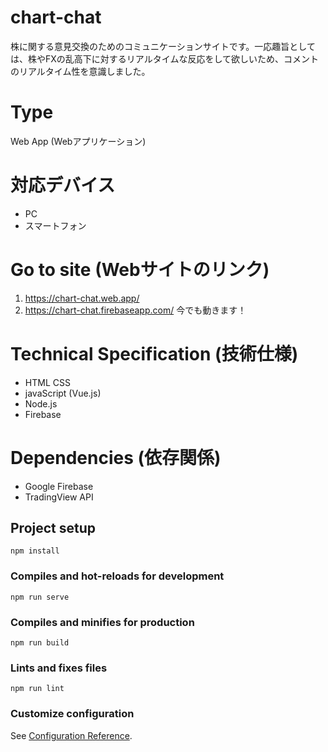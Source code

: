 # chart-chat
株に関する意見交換のためのコミュニケーションサイトです。一応趣旨としては、株やFXの乱高下に対するリアルタイムな反応をして欲しいため、コメントのリアルタイム性を意識しました。

# Type
Web App (Webアプリケーション)

# 対応デバイス
- PC  
- スマートフォン  

# Go to site (Webサイトのリンク)
1. https://chart-chat.web.app/
2. https://chart-chat.firebaseapp.com/
今でも動きます！

# Technical Specification (技術仕様)
- HTML CSS  
- javaScript (Vue.js)  
- Node.js  
- Firebase


# Dependencies (依存関係)
- Google Firebase
- TradingView API


## Project setup
```
npm install
```

### Compiles and hot-reloads for development
```
npm run serve
```

### Compiles and minifies for production
```
npm run build
```

### Lints and fixes files
```
npm run lint
```

### Customize configuration
See [Configuration Reference](https://cli.vuejs.org/config/).
